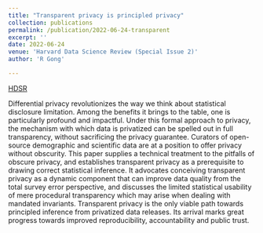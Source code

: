 ```yaml
---
title: "Transparent privacy is principled privacy"
collection: publications
permalink: /publication/2022-06-24-transparent
excerpt: ''
date: 2022-06-24
venue: 'Harvard Data Science Review (Special Issue 2)'
author: 'R Gong'

---
```



[HDSR](https://hdsr.mitpress.mit.edu/pub/ld4smnnf)

Differential privacy revolutionizes the way we think about statistical disclosure limitation. Among the benefits it brings to the table, one is particularly profound and impactful. Under this formal approach to privacy, the mechanism with which data is privatized can be spelled out in full transparency, without sacrificing the privacy guarantee. Curators of open-source demographic and scientific data are at a position to offer privacy without obscurity. This paper supplies a technical treatment to the pitfalls of obscure privacy, and establishes transparent privacy as a prerequisite to drawing correct statistical inference. It advocates conceiving transparent privacy as a dynamic component that can improve data quality from the total survey error perspective, and discusses the limited statistical usability of mere procedural transparency which may arise when dealing with mandated invariants. Transparent privacy is the only viable path towards principled inference from privatized data releases. Its arrival marks great progress towards improved reproducibility, accountability and public trust.

